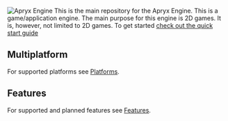 ![Apryx Engine](https://i.imgur.com/aMiirkY.png)
This is the main repository for the Apryx Engine. This is a game/application engine. The main purpose for this engine is 2D games. It is, however, not limited to 2D games. To get started [check out the quick start guide](https://github.com/folkerthoogenraad/ApryxEngine2/wiki/Quick-Start)

## Multiplatform
For supported platforms see [Platforms](https://github.com/folkerthoogenraad/ApryxEngine2/wiki/Platforms).

## Features
For supported and planned features see [Features](https://github.com/folkerthoogenraad/ApryxEngine2/wiki/Features).
